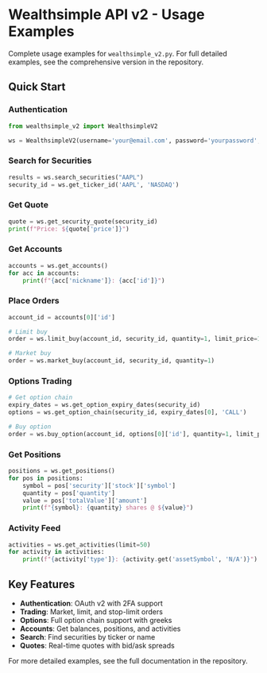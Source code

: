 # Wealthsimple API v2 - Usage Examples

Complete usage examples for `wealthsimple_v2.py`. For full detailed examples, see the comprehensive version in the repository.

## Quick Start

### Authentication

```python
from wealthsimple_v2 import WealthsimpleV2

ws = WealthsimpleV2(username='your@email.com', password='yourpassword', otp='123456')
```

### Search for Securities

```python
results = ws.search_securities("AAPL")
security_id = ws.get_ticker_id('AAPL', 'NASDAQ')
```

### Get Quote

```python
quote = ws.get_security_quote(security_id)
print(f"Price: ${quote['price']}")
```

### Get Accounts

```python
accounts = ws.get_accounts()
for acc in accounts:
    print(f"{acc['nickname']}: {acc['id']}")
```

### Place Orders

```python
account_id = accounts[0]['id']

# Limit buy
order = ws.limit_buy(account_id, security_id, quantity=1, limit_price=150.00)

# Market buy
order = ws.market_buy(account_id, security_id, quantity=1)
```

### Options Trading

```python
# Get option chain
expiry_dates = ws.get_option_expiry_dates(security_id)
options = ws.get_option_chain(security_id, expiry_dates[0], 'CALL')

# Buy option
order = ws.buy_option(account_id, options[0]['id'], quantity=1, limit_price=2.50)
```

### Get Positions

```python
positions = ws.get_positions()
for pos in positions:
    symbol = pos['security']['stock']['symbol']
    quantity = pos['quantity']
    value = pos['totalValue']['amount']
    print(f"{symbol}: {quantity} shares @ ${value}")
```

### Activity Feed

```python
activities = ws.get_activities(limit=50)
for activity in activities:
    print(f"{activity['type']}: {activity.get('assetSymbol', 'N/A')}")
```

## Key Features

- **Authentication**: OAuth v2 with 2FA support
- **Trading**: Market, limit, and stop-limit orders
- **Options**: Full option chain support with greeks
- **Accounts**: Get balances, positions, and activities
- **Search**: Find securities by ticker or name
- **Quotes**: Real-time quotes with bid/ask spreads

For more detailed examples, see the full documentation in the repository.
